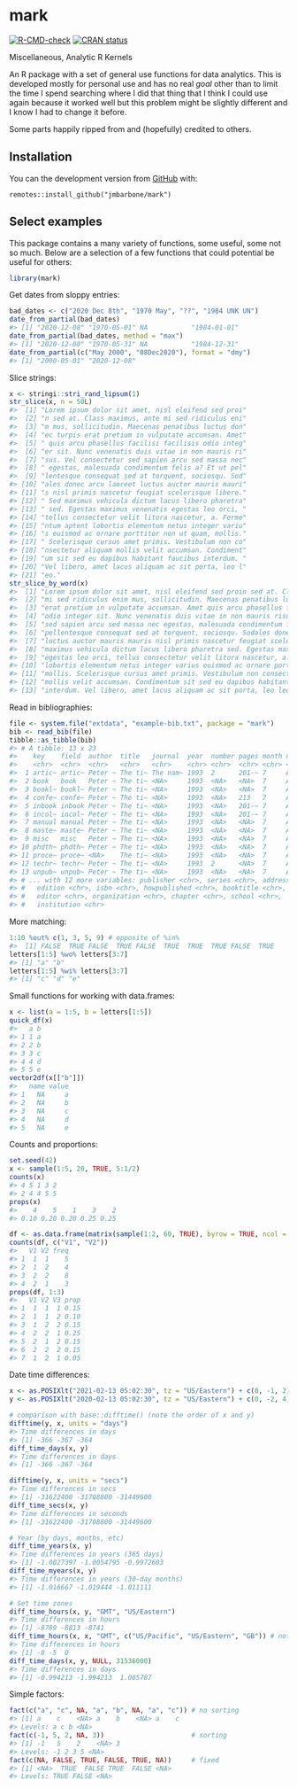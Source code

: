 
<!-- README.md is generated from README.Rmd. Please edit that file -->

# mark

<!-- badges: start -->

[![R-CMD-check](https://github.com/jmbarbone/mark/workflows/R-CMD-check/badge.svg)](https://github.com/jmbarbone/mark/actions)
[![CRAN
status](https://www.r-pkg.org/badges/version/mark)](https://CRAN.R-project.org/package=mark)
<!-- badges: end -->

Miscellaneous, Analytic R Kernels

An R package with a set of general use functions for data analytics.
This is developed mostly for personal use and has no real *goal* other
than to limit the time I spend searching where I did that thing that I
think I could use again because it worked well but this problem might be
slightly different and I know I had to change it before.

Some parts happily ripped from and (hopefully) credited to others.

## Installation

You can the development version from
[GitHub](https://github.com/jmbarbone/mark) with:

    remotes::install_github("jmbarbone/mark")

## Select examples

This package contains a many variety of functions, some useful, some not
so much. Below are a selection of a few functions that could potential
be useful for others:

``` r
library(mark)
```

Get dates from sloppy entries:

``` r
bad_dates <- c("2020 Dec 8th", "1970 May", "??", "1984 UNK UN")
date_from_partial(bad_dates)
#> [1] "2020-12-08" "1970-05-01" NA           "1984-01-01"
date_from_partial(bad_dates, method = "max")
#> [1] "2020-12-08" "1970-05-31" NA           "1984-12-31"
date_from_partial(c("May 2000", "08Dec2020"), format = "dmy")
#> [1] "2000-05-01" "2020-12-08"
```

Slice strings:

``` r
x <- stringi::stri_rand_lipsum(1)
str_slice(x, n = 50L)
#>  [1] "Lorem ipsum dolor sit amet, nisl eleifend sed proi"
#>  [2] "n sed at. Class maximus, ante mi sed ridiculus eni"
#>  [3] "m mus, sollicitudin. Maecenas penatibus luctus don"
#>  [4] "ec turpis erat pretium in vulputate accumsan. Amet"
#>  [5] " quis arcu phasellus facilisi facilisis odio integ"
#>  [6] "er sit. Nunc venenatis duis vitae in non mauris ri"
#>  [7] "sus. Vel consectetur sed sapien arcu sed massa nec"
#>  [8] " egestas, malesuada condimentum felis a? Et ut pel"
#>  [9] "lentesque consequat sed at torquent, sociosqu. Sod"
#> [10] "ales donec arcu laoreet luctus auctor mauris mauri"
#> [11] "s nisl primis nascetur feugiat scelerisque libero."
#> [12] " Sed maximus vehicula dictum lacus libero pharetra"
#> [13] " sed. Egestas maximus venenatis egestas leo orci, "
#> [14] "tellus consectetur velit litora nascetur, a. Ferme"
#> [15] "ntum aptent lobortis elementum netus integer variu"
#> [16] "s euismod ac ornare porttitor non ut quam, mollis."
#> [17] " Scelerisque cursus amet primis. Vestibulum non co"
#> [18] "nsectetur aliquam mollis velit accumsan. Condiment"
#> [19] "um sit sed eu dapibus habitant faucibus interdum. "
#> [20] "Vel libero, amet lacus aliquam ac sit porta, leo l"
#> [21] "eo."
str_slice_by_word(x)
#>  [1] "Lorem ipsum dolor sit amet, nisl eleifend sed proin sed at. Class maximus, ante" 
#>  [2] "mi sed ridiculus enim mus, sollicitudin. Maecenas penatibus luctus donec turpis" 
#>  [3] "erat pretium in vulputate accumsan. Amet quis arcu phasellus facilisi facilisis" 
#>  [4] "odio integer sit. Nunc venenatis duis vitae in non mauris risus. Vel consectetur"
#>  [5] "sed sapien arcu sed massa nec egestas, malesuada condimentum felis a? Et ut"     
#>  [6] "pellentesque consequat sed at torquent, sociosqu. Sodales donec arcu laoreet"    
#>  [7] "luctus auctor mauris mauris nisl primis nascetur feugiat scelerisque libero. Sed"
#>  [8] "maximus vehicula dictum lacus libero pharetra sed. Egestas maximus venenatis"    
#>  [9] "egestas leo orci, tellus consectetur velit litora nascetur, a. Fermentum aptent" 
#> [10] "lobortis elementum netus integer varius euismod ac ornare porttitor non ut quam,"
#> [11] "mollis. Scelerisque cursus amet primis. Vestibulum non consectetur aliquam"      
#> [12] "mollis velit accumsan. Condimentum sit sed eu dapibus habitant faucibus"         
#> [13] "interdum. Vel libero, amet lacus aliquam ac sit porta, leo leo."
```

Read in bibliographies:

``` r
file <- system.file("extdata", "example-bib.txt", package = "mark")
bib <- read_bib(file)
tibble::as_tibble(bib)
#> # A tibble: 13 x 23
#>    key    field  author  title   journal  year  number pages month note   volume
#>    <chr>  <chr>  <chr>   <chr>   <chr>    <chr> <chr>  <chr> <chr> <chr>  <chr> 
#>  1 artic~ artic~ Peter ~ The ti~ The nam~ 1993  2      201-~ 7     An op~ 4     
#>  2 book   book   Peter ~ The ti~ <NA>     1993  <NA>   <NA>  7     An op~ 4     
#>  3 bookl~ bookl~ Peter ~ The ti~ <NA>     1993  <NA>   <NA>  7     An op~ <NA>  
#>  4 confe~ confe~ Peter ~ The ti~ <NA>     1993  <NA>   213   7     An op~ 4     
#>  5 inbook inbook Peter ~ The ti~ <NA>     1993  <NA>   201-~ 7     An op~ 4     
#>  6 incol~ incol~ Peter ~ The ti~ <NA>     1993  <NA>   201-~ 7     An op~ 4     
#>  7 manual manual Peter ~ The ti~ <NA>     1993  <NA>   <NA>  7     An op~ <NA>  
#>  8 maste~ maste~ Peter ~ The ti~ <NA>     1993  <NA>   <NA>  7     An op~ <NA>  
#>  9 misc   misc   Peter ~ The ti~ <NA>     1993  <NA>   <NA>  7     An op~ <NA>  
#> 10 phdth~ phdth~ Peter ~ The ti~ <NA>     1993  <NA>   <NA>  7     An op~ <NA>  
#> 11 proce~ proce~ <NA>    The ti~ <NA>     1993  <NA>   <NA>  7     An op~ 4     
#> 12 techr~ techr~ Peter ~ The ti~ <NA>     1993  2      <NA>  7     An op~ <NA>  
#> 13 unpub~ unpub~ Peter ~ The ti~ <NA>     1993  <NA>   <NA>  7     An op~ <NA>  
#> # ... with 12 more variables: publisher <chr>, series <chr>, address <chr>,
#> #   edition <chr>, isbn <chr>, howpublished <chr>, booktitle <chr>,
#> #   editor <chr>, organization <chr>, chapter <chr>, school <chr>,
#> #   institution <chr>
```

More matching:

``` r
1:10 %out% c(1, 3, 5, 9) # opposite of %in% 
#>  [1] FALSE  TRUE FALSE  TRUE FALSE  TRUE  TRUE  TRUE FALSE  TRUE
letters[1:5] %wo% letters[3:7]
#> [1] "a" "b"
letters[1:5] %wi% letters[3:7]
#> [1] "c" "d" "e"
```

Small functions for working with data.frames:

``` r
x <- list(a = 1:5, b = letters[1:5])
quick_df(x)
#>   a b
#> 1 1 a
#> 2 2 b
#> 3 3 c
#> 4 4 d
#> 5 5 e
vector2df(x[["b"]])
#>   name value
#> 1   NA     a
#> 2   NA     b
#> 3   NA     c
#> 4   NA     d
#> 5   NA     e
```

Counts and proportions:

``` r
set.seed(42)
x <- sample(1:5, 20, TRUE, 5:1/2)
counts(x)
#> 4 5 1 3 2 
#> 2 4 4 5 5
props(x)
#>    4    5    1    3    2 
#> 0.10 0.20 0.20 0.25 0.25

df <- as.data.frame(matrix(sample(1:2, 60, TRUE), byrow = TRUE, ncol = 3))
counts(df, c("V1", "V2"))
#>   V1 V2 freq
#> 1  1  1    5
#> 2  1  2    4
#> 3  2  2    8
#> 4  2  1    3
props(df, 1:3)
#>   V1 V2 V3 prop
#> 1  1  1  1 0.15
#> 2  1  1  2 0.10
#> 3  1  2  2 0.15
#> 4  2  2  1 0.25
#> 5  2  1  2 0.15
#> 6  2  2  2 0.15
#> 7  1  2  1 0.05
```

Date time differences:

``` r
x <- as.POSIXlt("2021-02-13 05:02:30", tz = "US/Eastern") + c(0, -1, 2) * 3600 * 24
y <- as.POSIXlt("2020-02-13 05:02:30", tz = "US/Eastern") + c(0, -2, 4) * 3600 * 24

# comparison with base::difftime() (note the order of x and y)
difftime(y, x, units = "days")
#> Time differences in days
#> [1] -366 -367 -364
diff_time_days(x, y)
#> Time differences in days
#> [1] -366 -367 -364

difftime(y, x, units = "secs")
#> Time differences in secs
#> [1] -31622400 -31708800 -31449600
diff_time_secs(x, y)
#> Time differences in seconds
#> [1] -31622400 -31708800 -31449600

# Year (by days, months, etc)
diff_time_years(x, y)
#> Time differences in years (365 days)
#> [1] -1.0027397 -1.0054795 -0.9972603
diff_time_myears(x, y)
#> Time differences in years (30-day months)
#> [1] -1.016667 -1.019444 -1.011111

# Set time zones
diff_time_hours(x, y, "GMT", "US/Eastern")                         
#> Time differences in hours
#> [1] -8789 -8813 -8741
diff_time_hours(x, x, "GMT", c("US/Pacific", "US/Eastern", "GB")) # note x, x
#> Time differences in hours
#> [1] -8 -5  0
diff_time_days(x, y, NULL, 31536000) 
#> Time differences in days
#> [1] -0.994213 -1.994213  1.005787
```

Simple factors:

``` r
fact(c("a", "c", NA, "a", "b", NA, "a", "c")) # no sorting
#> [1] a    c    <NA> a    b    <NA> a    c   
#> Levels: a c b <NA>
fact(c(-1, 5, 2, NA, 3))                      # sorting
#> [1] -1   5    2    <NA> 3   
#> Levels: -1 2 3 5 <NA>
fact(c(NA, FALSE, TRUE, FALSE, TRUE, NA))     # fixed
#> [1] <NA>  TRUE  FALSE TRUE  FALSE <NA> 
#> Levels: TRUE FALSE <NA>
```
